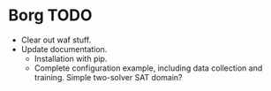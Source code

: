 Borg TODO
=========

- Clear out waf stuff.
- Update documentation.
  - Installation with pip.
  - Complete configuration example, including data collection and training. Simple two-solver SAT domain?

